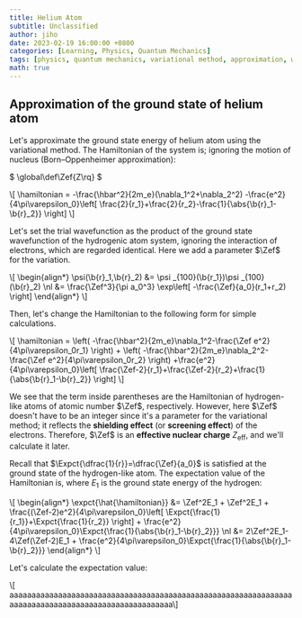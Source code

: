 ```yaml
---
title: Helium Atom
subtitle: Unclassified
author: jiho
date: 2023-02-19 16:00:00 +0800
categories: [Learning, Physics, Quantum Mechanics]
tags: [physics, quantum mechanics, variational method, approximation, wavefunction, ground state, helium atom, spin]
math: true
---
```


## Approximation of the ground state of helium atom
Let's approximate the ground state energy of helium atom using the variational method.
The Hamiltonian of the system is; ignoring the motion of nucleus (Born–Oppenheimer approximation):

$ \global\def\Zef{Z\rq} $

\\[ \hamiltonian = -\frac{\hbar^2}{2m_e}(\nabla_1^2+\nabla_2^2) -\frac{e^2}{4\pi\varepsilon_0}\left[ \frac{2}{r_1}+\frac{2}{r_2}-\frac{1}{\abs{\b{r}_1-\b{r}_2}} \right] \\]

Let's set the trial wavefunction as the product of the ground state wavefunction of the hydrogenic atom system,
ignoring the interaction of electrons, which are regarded identical. Here we add a parameter $\Zef$ for the variation.

\\[ \begin{align\*}
\psi(\b{r}_1,\b{r}_2) &= \psi _{100}(\b{r_1})\psi _{100}(\b{r}_2) \nl
&= \frac{\Zef^3}{\pi a_0^3} \exp\left[ -\frac{\Zef}{a_0}(r_1+r_2) \right]
\end{align\*} \\]

Then, let's change the Hamiltonian to the following form for simple calculations.

\\[ \hamiltonian =
\left( -\frac{\hbar^2}{2m_e}\nabla_1^2-\frac{\Zef e^2}{4\pi\varepsilon_0r_1} \right) + \left( -\frac{\hbar^2}{2m_e}\nabla_2^2-\frac{\Zef e^2}{4\pi\varepsilon_0r_2} \right)
+\frac{e^2}{4\pi\varepsilon_0}\left[ \frac{\Zef-2}{r_1}+\frac{\Zef-2}{r_2}+\frac{1}{\abs{\b{r}_1-\b{r}_2}} \right] \\]

We see that the term inside parentheses are the Hamiltonian of hydrogen-like atoms of atomic number $\Zef$, respectively.
However, here $\Zef$ doesn't have to be an integer since it's a parameter for the variational method;
it reflects the **shielding effect** (or **screening effect**) of the electrons.
Therefore, $\Zef$ is an **effective nuclear charge** $Z_\text{eff}$, and we'll calculate it later.

Recall that $\Expct{\dfrac{1}{r}}=\dfrac{\Zef}{a_0}$ is satisfied at the ground state of the hydrogen-like atom.
The expectation value of the Hamiltonian is, where $E_1$ is the ground state energy of the hydrogen:

\\[ \begin{align\*}
\expct{\hat{\hamiltonian}}
&= \Zef^2E_1 + \Zef^2E_1 + \frac{(\Zef-2)e^2}{4\pi\varepsilon_0}\left[ \Expct{\frac{1}{r_1}}+\Expct{\frac{1}{r_2}} \right] +
\frac{e^2}{4\pi\varepsilon_0}\Expct{\frac{1}{\abs{\b{r}_1-\b{r}_2}}} \nl
&= 2\Zef^2E_1-4\Zef(\Zef-2)E_1 + \frac{e^2}{4\pi\varepsilon_0}\Expct{\frac{1}{\abs{\b{r}_1-\b{r}_2}}}
\end{align\*} \\]

Let's calculate the expectation value:

\\[  aaaaaaaaaaaaaaaaaaaaaaaaaaaaaaaaaaaaaaaaaaaaaaaaaaaaaaaaaaaaaaaaaaaaaaaaaaaaaaaaaaaaaaaaaaaaaaaaaaaaa\\]
